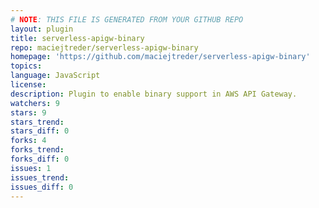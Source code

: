 ```yaml
---
# NOTE: THIS FILE IS GENERATED FROM YOUR GITHUB REPO
layout: plugin
title: serverless-apigw-binary
repo: maciejtreder/serverless-apigw-binary
homepage: 'https://github.com/maciejtreder/serverless-apigw-binary'
topics: 
language: JavaScript
license: 
description: Plugin to enable binary support in AWS API Gateway.
watchers: 9
stars: 9
stars_trend: 
stars_diff: 0
forks: 4
forks_trend: 
forks_diff: 0
issues: 1
issues_trend: 
issues_diff: 0
---
```

